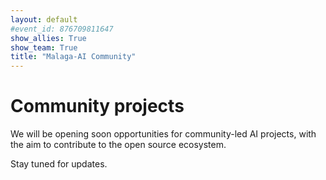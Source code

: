 ```yaml
---
layout: default
#event_id: 876709811647
show_allies: True
show_team: True
title: "Malaga-AI Community"
---
```


# Community projects

We will be opening soon opportunities for community-led AI projects, with the aim to contribute to the open source ecosystem.

Stay tuned for updates.
